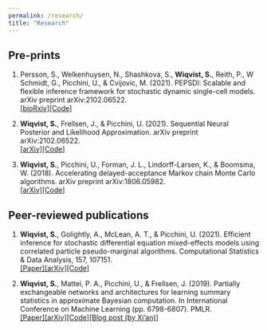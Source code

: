 ```yaml
---
permalink: /research/
title: "Research"
---
```



## Pre-prints

1.  Persson, S., Welkenhuysen, N., Shashkova, S., **Wiqvist, S.**, Reith, P.,  W Schmidt, G., Picchini, U., & Cvijovic, M. (2021). PEPSDI: Scalable and flexible inference framework for stochastic dynamic single-cell models. arXiv preprint arXiv:2102.06522.<br/>
  [[bioRxiv]](https://www.biorxiv.org/content/10.1101/2021.07.01.450748v1)[[Code]](https://github.com/cvijoviclab/PEPSDI)

2. **Wiqvist, S.**, Frellsen, J., & Picchini, U. (2021). Sequential Neural Posterior and Likelihood Approximation. arXiv preprint arXiv:2102.06522.<br/>
  [[arXiv]](https://arxiv.org/abs/2102.06522)[[Code]](https://github.com/SamuelWiqvist/snpla)

3. **Wiqvist, S.**, Picchini, U., Forman, J. L., Lindorff-Larsen, K., & Boomsma, W. (2018). Accelerating delayed-acceptance Markov chain Monte Carlo algorithms. arXiv preprint arXiv:1806.05982.<br/>
  [[arXiv]](https://arxiv.org/abs/1806.05982)[[Code]](https://github.com/SamuelWiqvist/adamcmcpaper)

## Peer-reviewed publications

1. **Wiqvist, S.**, Golightly, A., McLean, A. T., & Picchini, U. (2021). Efficient inference for stochastic differential equation mixed-effects models using correlated particle pseudo-marginal algorithms. Computational Statistics & Data Analysis, 157, 107151.<br/>
  [[Paper]](https://doi.org/10.1016/j.csda.2020.107151)[[arXiv]](https://arxiv.org/abs/1907.09851)[[Code]](https://github.com/SamuelWiqvist/efficient_SDEMEM)

2. **Wiqvist, S.**, Mattei, P. A., Picchini, U., & Frellsen, J. (2019). Partially exchangeable networks and architectures for learning summary statistics in approximate Bayesian computation. In International Conference on Machine Learning (pp. 6798-6807). PMLR. <br/>
  [[Paper]](http://proceedings.mlr.press/v97/wiqvist19a.html)[[arXiv]](https://arxiv.org/abs/1901.10230)[[Code]](https://github.com/SamuelWiqvist/PENs-and-ABC)[[Blog post (by Xi’an)]](https://xianblog.wordpress.com/2019/02/13/a-pen-for-abc/)
